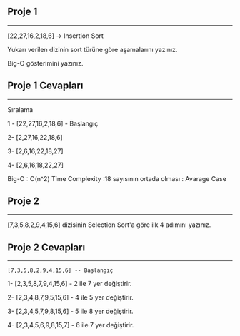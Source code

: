 ## Proje 1
---

[22,27,16,2,18,6] -> Insertion Sort

Yukarı verilen dizinin sort türüne göre aşamalarını yazınız.

Big-O gösterimini yazınız.

## Proje 1 Cevapları
---

Sıralama

1 - [22,27,16,2,18,6] - Başlangıç

2-  [2,27,16,22,18,6]

3-  [2,6,16,22,18,27]

4-  [2,6,16,18,22,27]


Big-O : O(n^2)
Time Complexity :18 sayısının ortada olması : Avarage Case

## Proje 2
---
[7,3,5,8,2,9,4,15,6] dizisinin Selection Sort'a göre ilk 4 adımını yazınız.

## Proje 2 Cevapları
---

    [7,3,5,8,2,9,4,15,6] -- Başlangıç

1-  [2,3,5,8,7,9,4,15,6] - 2 ile 7 yer değiştirir.

2-  [2,3,4,8,7,9,5,15,6] - 4 ile 5 yer değiştirir.

3-  [2,3,4,5,7,9,8,15,6] - 5 ile 8 yer değiştirir.

4-  [2,3,4,5,6,9,8,15,7] - 6 ile 7 yer değiştirir.

